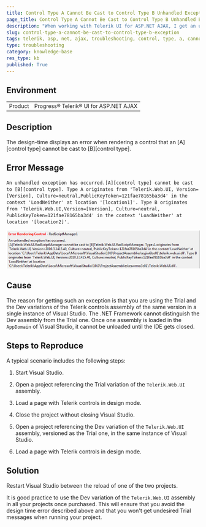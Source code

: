 ```yaml
---
title: Control Type A Cannot Be Cast to Control Type B Unhandled Exception Occurs
page_title: Control Type A Cannot Be Cast to Control Type B Unhandled Exception Occurs
description: "When working with Telerik UI for ASP.NET AJAX, I get an unhandled exception that [A][control type] cannot be cast to [B][control type]."
slug: control-type-a-cannot-be-cast-to-control-type-b-exception
tags: telerik, asp, net, ajax, troubleshooting, control, type, a, cannot, be, cast, to, control, type, b, exception
type: troubleshooting
category: knowledge-base
res_type: kb
published: True
---
```


## Environment

<table>
	<tbody>
		<tr>
			<td>Product</td>
			<td>Progress® Telerik® UI for ASP.NET AJAX</td>
		</tr>
	</tbody>
</table>

## Description

The design-time displays an error when rendering a control that an [A][control type] cannot be cast to [B][control type].

## Error Message

`An unhandled exception has occurred.[A][control type] cannot be cast to [B][control type]. Type A originates from 'Telerik.Web.UI, Version=[Version], Culture=neutral,PublicKeyToken=121fae78165ba3d4' in the context 'LoadNeither' at location '[location1]'. Type B originates from 'Telerik.Web.UI,Version=[Version], Culture=neutral, PublicKeyToken=121fae78165ba3d4' in the context 'LoadNeither' at location '[location2]'.`

![Error Rendering Control](images/introduction-design_time_error_type3.png)

## Cause

The reason for getting such an exception is that you are using the Trial and the Dev variations of the Telerik controls assembly of the same version in a single instance of Visual Studio. The .NET Framework cannot distinguish the Dev assembly from the Trial one. Once one assembly is loaded in the `AppDomain` of Visual Studio, it cannot be unloaded until the IDE gets closed.

## Steps to Reproduce

A typical scenario includes the following steps:

1. Start Visual Studio.

1. Open a project referencing the Trial variation of the `Telerik.Web.UI` assembly.

1. Load a page with Telerik controls in design mode.

1. Close the project without closing Visual Studio.

1. Open a project referencing the Dev variation of the `Telerik.Web.UI` assembly, versioned as the Trial one, in the same instance of Visual Studio.

1. Load a page with Telerik controls in design mode.

## Solution

Restart Visual Studio between the reload of one of the two projects.

It is good practice to use the Dev variation of the `Telerik.Web.UI` assembly in all your projects once purchased. This will ensure that you avoid the design time error described above and that you won't get undesired Trial messages when running your project.
